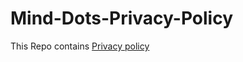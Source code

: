 # Mind-Dots-Privacy-Policy
This Repo contains [Privacy policy](https://vel-jack.github.io/Mind-Dots-Privacy-Policy/) 
